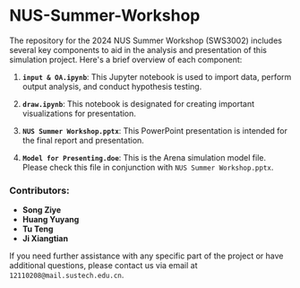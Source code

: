 # NUS-Summer-Workshop

The repository for the 2024 NUS Summer Workshop (SWS3002) includes several key components to aid in the analysis and presentation of this simulation project. Here's a brief overview of each component:

1. **`input & OA.ipynb`**:
   This Jupyter notebook is used to import data, perform output analysis, and conduct hypothesis testing.

2. **`draw.ipynb`**:
   This notebook is designated for creating important visualizations for presentation. 

3. **`NUS Summer Workshop.pptx`**:
   This PowerPoint presentation is intended for the final report and presentation. 

4. **`Model for Presenting.doe`**:
   This is the Arena simulation model file.  Please check this file in conjunction with `NUS Summer Workshop.pptx`.


### Contributors:
- **Song Ziye**
- **Huang Yuyang**
- **Tu Teng**
- **Ji Xiangtian**

If you need further assistance with any specific part of the project or have additional questions, please contact us via email at `12110208@mail.sustech.edu.cn`.
